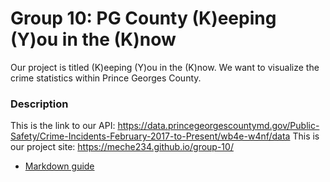 # Group 10: PG County (K)eeping (Y)ou in the (K)now
Our project is titled (K)eeping (Y)ou in the (K)now. We want to visualize the crime statistics within Prince Georges County.

### Description
This is the link to our API: https://data.princegeorgescountymd.gov/Public-Safety/Crime-Incidents-February-2017-to-Present/wb4e-w4nf/data
This is our project site: https://meche234.github.io/group-10/

* [Markdown guide](https://www.markdownguide.org/cheat-sheet/)
